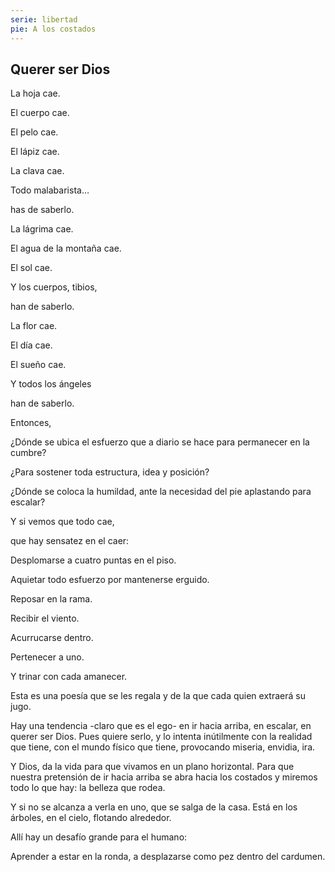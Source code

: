 ```yaml
---
serie: libertad
pie: A los costados
---
```


## Querer ser Dios



La hoja cae.

El cuerpo cae.

El pelo cae.

El lápiz cae.

La clava cae.



Todo malabarista…

has de saberlo.



La lágrima cae.

El agua de la montaña cae.

El sol cae.

Y los cuerpos, tibios,

han de saberlo.



La flor cae.

El día cae.

El sueño cae.

Y todos los ángeles

han de saberlo.



Entonces,

¿Dónde se ubica el esfuerzo que a diario se hace para permanecer en la cumbre?

¿Para sostener toda estructura, idea y posición?

¿Dónde se coloca la humildad, ante la necesidad del pie aplastando para escalar?



Y si vemos que todo cae,

que hay sensatez en el caer:

Desplomarse a cuatro puntas en el piso.

Aquietar todo esfuerzo por mantenerse erguido.

Reposar en la rama.

Recibir el viento.

Acurrucarse dentro.

Pertenecer a uno.

Y trinar con cada amanecer.



Esta es una poesía que se les regala y de la que cada quien extraerá su jugo.



Hay una tendencia -claro que es el ego- en ir hacia arriba, en escalar, en querer ser Dios. Pues quiere serlo, y lo intenta inútilmente con la realidad que tiene, con el mundo físico que tiene, provocando miseria, envidia, ira.

Y Dios, da la vida para que vivamos en un plano horizontal. Para que nuestra pretensión de ir hacia arriba se abra hacia los costados y miremos todo lo que hay: la belleza que rodea.

Y si no se alcanza a verla en uno, que se salga de la casa. Está en los árboles, en el cielo, flotando alrededor.

Allí hay un desafío grande para el humano:

Aprender a estar en la ronda, a desplazarse como pez dentro del cardumen.
